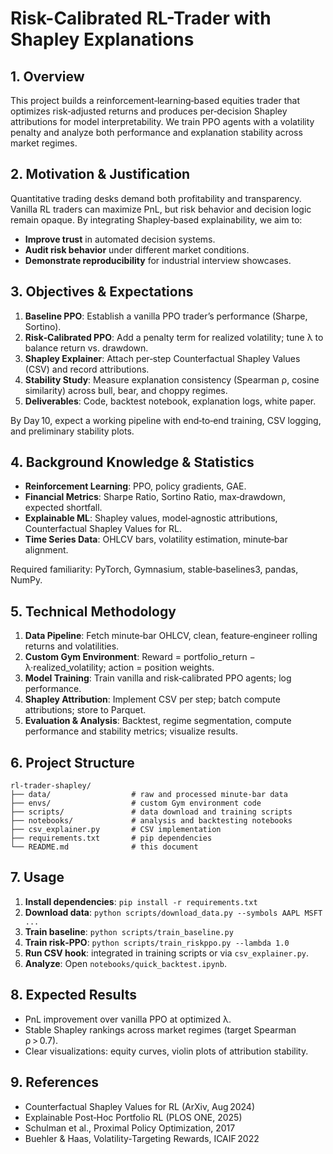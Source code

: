 # Risk-Calibrated RL-Trader with Shapley Explanations

## 1. Overview

This project builds a reinforcement‑learning‑based equities trader that optimizes risk‑adjusted returns and produces per‑decision Shapley attributions for model interpretability. We train PPO agents with a volatility penalty and analyze both performance and explanation stability across market regimes.

## 2. Motivation & Justification

Quantitative trading desks demand both profitability and transparency. Vanilla RL traders can maximize PnL, but risk behavior and decision logic remain opaque. By integrating Shapley‑based explainability, we aim to:

* **Improve trust** in automated decision systems.
* **Audit risk behavior** under different market conditions.
* **Demonstrate reproducibility** for industrial interview showcases.

## 3. Objectives & Expectations

1. **Baseline PPO**: Establish a vanilla PPO trader’s performance (Sharpe, Sortino).
2. **Risk‑Calibrated PPO**: Add a penalty term for realized volatility; tune λ to balance return vs. drawdown.
3. **Shapley Explainer**: Attach per‑step Counterfactual Shapley Values (CSV) and record attributions.
4. **Stability Study**: Measure explanation consistency (Spearman ρ, cosine similarity) across bull, bear, and choppy regimes.
5. **Deliverables**: Code, backtest notebook, explanation logs, white paper.

By Day 10, expect a working pipeline with end‑to‑end training, CSV logging, and preliminary stability plots.

## 4. Background Knowledge & Statistics

* **Reinforcement Learning**: PPO, policy gradients, GAE.
* **Financial Metrics**: Sharpe Ratio, Sortino Ratio, max‑drawdown, expected shortfall.
* **Explainable ML**: Shapley values, model‑agnostic attributions, Counterfactual Shapley Values for RL.
* **Time Series Data**: OHLCV bars, volatility estimation, minute‑bar alignment.

Required familiarity: PyTorch, Gymnasium, stable‑baselines3, pandas, NumPy.

## 5. Technical Methodology

1. **Data Pipeline**: Fetch minute‑bar OHLCV, clean, feature‑engineer rolling returns and volatilities.
2. **Custom Gym Environment**: Reward = portfolio\_return − λ·realized\_volatility; action = position weights.
3. **Model Training**: Train vanilla and risk‑calibrated PPO agents; log performance.
4. **Shapley Attribution**: Implement CSV per step; batch compute attributions; store to Parquet.
5. **Evaluation & Analysis**: Backtest, regime segmentation, compute performance and stability metrics; visualize results.

## 6. Project Structure

```
rl-trader-shapley/
├── data/                  # raw and processed minute-bar data
├── envs/                  # custom Gym environment code
├── scripts/               # data download and training scripts
├── notebooks/             # analysis and backtesting notebooks
├── csv_explainer.py       # CSV implementation
├── requirements.txt       # pip dependencies
└── README.md              # this document
```

## 7. Usage

1. **Install dependencies**: `pip install -r requirements.txt`
2. **Download data**: `python scripts/download_data.py --symbols AAPL MSFT ...`
3. **Train baseline**: `python scripts/train_baseline.py`
4. **Train risk‑PPO**: `python scripts/train_riskppo.py --lambda 1.0`
5. **Run CSV hook**: integrated in training scripts or via `csv_explainer.py`.
6. **Analyze**: Open `notebooks/quick_backtest.ipynb`.

## 8. Expected Results

* PnL improvement over vanilla PPO at optimized λ.
* Stable Shapley rankings across market regimes (target Spearman ρ > 0.7).
* Clear visualizations: equity curves, violin plots of attribution stability.

## 9. References

* Counterfactual Shapley Values for RL (ArXiv, Aug 2024)
* Explainable Post‑Hoc Portfolio RL (PLOS ONE, 2025)
* Schulman et al., Proximal Policy Optimization, 2017
* Buehler & Haas, Volatility‑Targeting Rewards, ICAIF 2022

